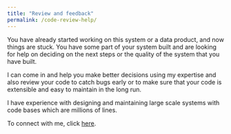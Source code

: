 ```yaml
---
title: "Review and feedback"
permalink: /code-review-help/
---
```


You have already started working on this system or a data product, and
now things are stuck. You have some part of your system built and are
looking for help on deciding on the next steps or the quality of the
system that you have built.

I can come in and help you make better decisions using my expertise
and also review your code to catch bugs early or to make sure that
your code is extensible and easy to maintain in the long run.

I have experience with designing and maintaining large scale systems
with code bases which are millions of lines.

To connect with me, click [here](/contact/).